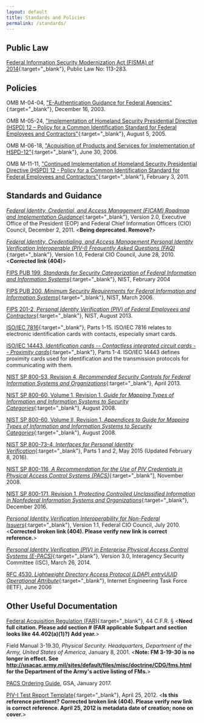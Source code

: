 ```yaml
---
layout: default
title: Standards and Policies
permalink: /standards/
---
```

## Public Law

[Federal Information Security Modernization Act (FISMA) of 2014](https://www.dhs.gov/fisma){:target="_blank"}, Public Law No: 113-283. 

## Policies

OMB M-04-04, ["E-Authentication Guidance for Federal Agencies"](https://www.whitehouse.gov/sites/whitehouse.gov/files/omb/memoranda/2004/m04-04.pdf){:target="_blank"}, December 16, 2003.

OMB M-05-24, ["Implementation of Homeland Security Presidential Directive (HSPD) 12 – Policy for a Common Identification Standard for Federal Employees and Contractors"](https://www.whitehouse.gov/sites/whitehouse.gov/files/omb/memoranda/2005/m05-24.pdf){:target="_blank"}, August 5, 2005.

OMB M-06-18, ["Acquisition of Products and Services for Implementation of HSPD-12"](https://www.whitehouse.gov/sites/whitehouse.gov/files/omb/memoranda/2006/m06-18.pdf){:target="_blank"}, June 30, 2006.

OMB M-11-11, ["Continued Implementation of Homeland Security Presidential Directive (HSPD) 12 - Policy for a Common Identification Standard for Federal Employees and Contractors"](https://www.whitehouse.gov/sites/whitehouse.gov/files/omb/memoranda/2011/m11-11.pdf){:target="_blank"}, February 3, 2011.

## Standards and Guidance

[_Federal Identity, Credential, and Access Management (FICAM) Roadmap and Implementation Guidance_](https://www.idmanagement.gov/wp-content/uploads/sites/1171/uploads/FICAM_Roadmap_and_Implem_Guid.pdf){:target="_blank"}, Version 2.0, Executive Office of the President (EOP) and Federal Chief Information Officers (CIO) Council, December 2, 2011. <**Being deprecated. Remove?**>

[_Federal Identity, Credentialing, and Access Management Personal Identity Verification Interoperable (PIV-I) Frequently Asked Questions (FAQ)_](https://www.idmanagement.gov/wp-content/uploads/sites/1171/uploads/PIV-I_FAQ.pdf){:target="_blank"}, Version 1.0, Federal CIO Council, June 28, 2010. <**Corrected link (404)**>

[FIPS PUB 199, _Standards for Security Categorization of Federal Information and Information Systems_](https://nvlpubs.nist.gov/nistpubs/FIPS/NIST.FIPS.199.pdf){:target="_blank"}, NIST, February 2004

[FIPS PUB 200, _Minimum Security Requirements for Federal Information and Information Systems_](https://nvlpubs.nist.gov/nistpubs/FIPS/NIST.FIPS.200.pdf){:target="_blank"}, NIST, March 2006. 

[FIPS 201-2, _Personal Identity Verification (PIV) of Federal Employees and Contractors_](http://nvlpubs.nist.gov/nistpubs/FIPS/NIST.FIPS.201-2.pdf){:target="_blank"}, NIST, August 2013.

[ISO/IEC 7816](https://www.iso.org/home.html){:target="_blank"}, Parts 1-15. ISO/IEC 7816 relates to electronic identification cards with contacts, especially smart cards.

[ISO/IEC 14443, _Identification cards -- Contactless integrated circuit cards -- Proximity cards_](https://www.iso.org/home.html){:target="_blank"}, Parts 1-4. ISO/IEC 14443 defines proximity cards used for identification and the transmission protocols for communicating with them.

[NIST SP 800-53, Revision 4, _Recommended Security Controls for Federal Information Systems and Organizations_](http://nvlpubs.nist.gov/nistpubs/SpecialPublications/NIST.SP.800-53r4.pdf){:target="_blank"}, April 2013.

[NIST SP 800-60, Volume 1, Revision 1, _Guide for Mapping Types of Information and Information Systems to Security Categories_](https://nvlpubs.nist.gov/nistpubs/Legacy/SP/nistspecialpublication800-60v1r1.pdf ){:target="_blank"}, August 2008.

[NIST SP 800-60, Volume II, Revision 1, _Appendices to Guide for Mapping Types of Information and Information Systems to Security Categories_](http://nvlpubs.nist.gov/nistpubs/Legacy/SP/nistspecialpublication800-60v2r1.pdf){:target="_blank"}, August 2008.

[NIST SP 800-73-4, _Interfaces for Personal Identity Verification_](https://nvlpubs.nist.gov/nistpubs/SpecialPublications/NIST.SP.800-73-4.pdf){:target="_blank"}, Parts 1 and 2, May 2015 (Updated February 8, 2016).

[NIST SP 800-116, _A Recommendation for the Use of PIV Credentials in Physical Access Control Systems (PACS)_](http://nvlpubs.nist.gov/nistpubs/Legacy/SP/nistspecialpublication800-116.pdf){:target="_blank"], November 2008.

[NIST SP 800-171, Revision 1, _Protecting Controlled Unclassified Information in Nonfederal Information Systems and Organizations_](http://nvlpubs.nist.gov/nistpubs/SpecialPublications/NIST.SP.800-171r1.pdf){:target="_blank"}, December 2016.

[_Personal Identity Verification Interoperability for Non-Federal Issuers_](https://www.idmanagement.gov/wp-content/uploads/sites/1171/uploads/PIV_IO_NonFed_Issuers.pdf){:target="_blank"}, Version 1.1, Federal CIO Council, July 2010.<**Corrected broken link (404). Please verify new link is correct reference.**>

[_Personal Identity Verification (PIV) in Enterprise Physical Access Control Systems (E-PACS)_](https://www.idmanagement.gov/wp-content/uploads/sites/1171/uploads/piv-in-epacs.pdf){:target="_blank"}, Version 3.0, Interagency Security Committee (ISC), March 26, 2014.

[RFC 4530, _Lightweight Directory Access Protocol (LDAP) entryUUID Operational Attribute_](https://www.rfc-editor.org/rfc/pdfrfc/rfc4530.txt.pdf){:target="_blank"}, Internet Engineering Task Force (IETF), June 2006

## Other Useful Documentation

[Federal Acquisition Regulation (FAR)](https://www.acquisition.gov/browsefar){:target="_blank"}, 44 C.F.R. &sect; <**Need full citation. Please add section # (FAR applicable Subpart and section looks like 44.402(a)(1)?) Add year.**>

Field Manual 3-19.30, _Physical Security. Headquarters, Department of the Army, United States of America_, January 8, 2001. <**Note: FM 3-19-30 is no longer in effect. See http://usacac.army.mil/sites/default/files/misc/doctrine/CDG/fms.html for the Department of the Army's active listing of FMs.**>

[PACS Ordering Guide](https://www.gsa.gov/cdnstatic/Guide_to_PACS_-_REVISED_060717.pdf), GSA, January 2017.

[PIV-I Test Report Template](https://www.idmanagement.gov/piv-i_test_report_template-1/){:target="_blank"}, April 25, 2012. <**Is this reference pertinent? Corrected broken link (404). Please verify new link is correct reference. April 25, 2012 is metadata date of creation; none on cover.**>

